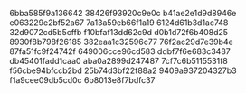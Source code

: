 6bba585f9a136642
38426f93920c9e0c
b41ae2e1d9d8946e
e063229e2bf52a67
7a13a59eb66f1a19
6124d61b3d1ac748
32d9072cd5b5cffb
f10bfaf13dd62c9d
d0b1d72f6b408d25
8930f8b798f26185
382eaa1c32596c77
76f2ac29d7e39b4e
87fa51fc9f24742f
649006cce96cd583
ddbf7f6e683c3487
db45401fadd1caa0
aba0a2899d247487
7cf7c6b5115531f8
f56cbe94bfccb2bd
25b74d3bf22f88a2
9409a937204327b3
f1a9cee09db5cd0c
6b8013e8f7bdfc37
